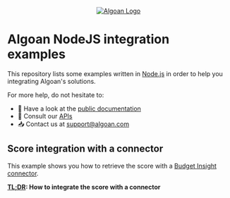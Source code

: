 <p align="center">
  <a href="https://www.algoan.com/" target="blank"><img src="https://media.licdn.com/dms/image/C4E0BAQH-hIlc5g9g7w/company-logo_200_200/0?e=2159024400&v=beta&t=j5y9KO1P22GsMx3vBNawrpvyvjD2iyBWGeVPUsRkn5s" alt="Algoan Logo" /></a>
</p>

# Algoan NodeJS integration examples

This repository lists some examples written in [Node.js](https://nodejs.org/en/) in order to help you integrating Algoan's solutions.

For more help, do not hesitate to:

- 📒 Have a look at the [public documentation](https://developers.algoan.com)
- 📝 Consult our [APIs](https://developers.algoan.com/api)
- 📥 Contact us at support@algoan.com

## Score integration with a connector

This example shows you how to retrieve the score with a [Budget Insight connector](https://github.com/algoan/nestjs-budget-insight-connector).

**[TL;DR](./score-integration-with-connector/): How to integrate the score with a connector**
